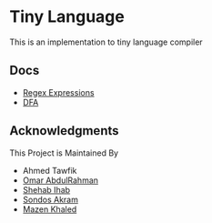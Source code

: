 # Tiny Language
This is an implementation to tiny language compiler

## Docs

- [Regex Expressions](/docs/Task1.md)
- [DFA](/docs/dfa.md)

## Acknowledgments

This Project is Maintained By
- Ahmed Tawfik
- [Omar AbdulRahman](https://github.com/omarr45)
- [Shehab Ihab](https://github.com/shehab910)
- [Sondos Akram](https://github.com/sondosakramm)
- [Mazen Khaled](https://github.com/3bshafy)